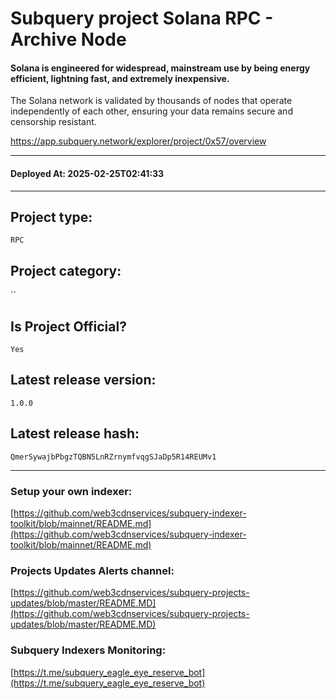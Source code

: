 # Subquery project Solana RPC - Archive Node
####  Solana is engineered for widespread, mainstream use by being energy efficient, lightning fast, and extremely inexpensive.

The Solana network is validated by thousands of nodes that operate independently of each other, ensuring your data remains secure and censorship resistant.

https://app.subquery.network/explorer/project/0x57/overview
____
#### Deployed At: 2025-02-25T02:41:33
____

## Project type:
`RPC`

## Project category:
``

## Is Project Official?
`Yes`

## Latest release version:
`1.0.0`

## Latest release hash:
`QmerSywajbPbgzTQBN5LnRZrnymfvqgSJaDp5R14REUMv1`



___
### Setup your own indexer:

[https://github.com/web3cdnservices/subquery-indexer-toolkit/blob/mainnet/README.md](https://github.com/web3cdnservices/subquery-indexer-toolkit/blob/mainnet/README.md)

### Projects Updates Alerts channel:

[https://github.com/web3cdnservices/subquery-projects-updates/blob/master/README.MD](https://github.com/web3cdnservices/subquery-projects-updates/blob/master/README.MD)

### Subquery Indexers Monitoring:

[https://t.me/subquery_eagle_eye_reserve_bot](https://t.me/subquery_eagle_eye_reserve_bot)